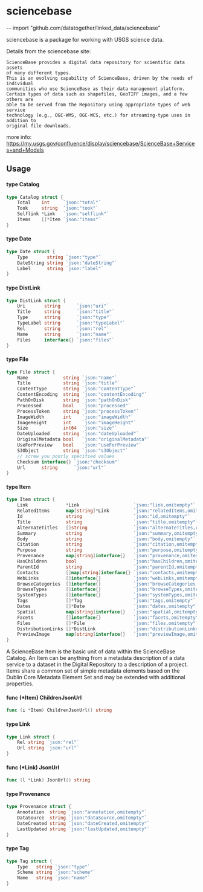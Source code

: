 # sciencebase
--
    import "github.com/datatogether/linked_data/sciencebase"

sciencebase is a package for working with USGS science data.

Details from the sciencebase site:

    ScienceBase provides a digital data repository for scientific data assets
    of many different types.
    This is an evolving capability of ScienceBase, driven by the needs of individual
    communities who use ScienceBase as their data management platform.
    Certain types of data such as shapefiles, GeoTIFF images, and a few others are
    able to be served from the Repository using appropriate types of web service
    technology (e.g., OGC-WMS, OGC-WCS, etc.) for streaming-type uses in addition to
    original file downloads.

more info:
https://my.usgs.gov/confluence/display/sciencebase/ScienceBase+Services+and+Models

## Usage

#### type Catalog

```go
type Catalog struct {
	Total    int     `json:"total"`
	Took     string  `json:"took"`
	Selflink *Link   `json:"selflink"`
	Items    []*Item `json:"items"`
}
```


#### type Date

```go
type Date struct {
	Type       string `json:"type"`
	DateString string `json:"dateString"`
	Label      string `json:"label"`
}
```


#### type DistLink

```go
type DistLink struct {
	Uri       string      `json:"uri"`
	Title     string      `json:"title"`
	Type      string      `json:"type"`
	TypeLabel string      `json:"typeLabel"`
	Rel       string      `json:"rel"`
	Name      string      `json:"name"`
	Files     interface{} `json:"files"`
}
```


#### type File

```go
type File struct {
	Name             string `json:"name"`
	Title            string `json:"title"`
	ContentType      string `json:"contentType"`
	ContentEncoding  string `json:"contentEncoding"`
	PathOnDisk       string `json:"pathOnDisk"`
	Processed        bool   `json:"processed"`
	ProcessToken     string `json:"processToken"`
	ImageWidth       int    `json:"imageWidth"`
	ImageHeight      int    `json:"imageHeight"`
	Size             int64  `json:"size"`
	DateUploaded     string `json:"dateUploaded"`
	OriginalMetadata bool   `json:"originalMetadata"`
	UseForPreview    bool   `json:"useForPreview"`
	S3Object         string `json:"s3Object"`
	// screw you poorly specified values
	Checksum interface{} `json:"checksum"`
	Url      string      `json:"url"`
}
```


#### type Item

```go
type Item struct {
	Link              *Link                    `json:"link,omitempty"`
	RelatedItems      map[string]*Link         `json:"relatedItems,omitempty"`
	Id                string                   `json:"id,omitempty"`
	Title             string                   `json:"title,omitempty"`
	AlternateTitles   []string                 `json:"alternateTitles,omitempty"`
	Summary           string                   `json:"summary,omitempty"`
	Body              string                   `json:"body,omitempty"`
	Citation          string                   `json:"citation,omitempty"`
	Purpose           string                   `json:"purpose,omitempty"`
	Provenance        map[string]interface{}   `json:"provenance,omitempty"`
	HasChildren       bool                     `json:"hasChildren,omitempty"`
	ParentId          string                   `json:"parentId,omitempty"`
	Contacts          []map[string]interface{} `json:"contacts,omitempty"`
	WebLinks          []interface{}            `json:"webLinks,omitempty"`
	BrowseCategories  []interface{}            `json:"browseCategories,omitempty"`
	BrowseTypes       []interface{}            `json:"browseTypes,omitempty"`
	SystemTypes       []interface{}            `json:"systemTypes,omitempty"`
	Tags              []*Tag                   `json:"tags,omitempty"`
	Dates             []*Date                  `json:"dates,omitempty"`
	Spatial           map[string]interface{}   `json:"spatial,omitempty"`
	Facets            []interface{}            `json:"facets,omitempty"`
	Files             []*File                  `json:"files,omitempty"`
	DistributionLinks []*DistLink              `json:"distributionLinks,omitempty"`
	PreviewImage      map[string]interface{}   `json:"previewImage,omitempty"`
}
```

A ScienceBase Item is the basic unit of data within the ScienceBase Catalog. An
Item can be anything from a metadata description of a data service to a dataset
in the Digital Repository to a description of a project. Items share a common
set of simple metadata elements based on the Dublin Core Metadata Element Set
and may be extended with additional properties.

#### func (*Item) ChildrenJsonUrl

```go
func (i *Item) ChildrenJsonUrl() string
```

#### type Link

```go
type Link struct {
	Rel string `json:"rel"`
	Url string `json:"url"`
}
```


#### func (*Link) JsonUrl

```go
func (l *Link) JsonUrl() string
```

#### type Provenance

```go
type Provenance struct {
	Annotation  string `json:"annotation,omitempty"`
	DataSource  string `json:"dataSource,omitempty"`
	DateCreated string `json:"dateCreated,omitempty"`
	LastUpdated string `json:"lastUpdated,omitempty"`
}
```


#### type Tag

```go
type Tag struct {
	Type   string `json:"type"`
	Scheme string `json:"scheme"`
	Name   string `json:"name"`
}
```
